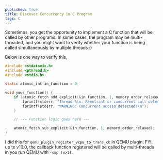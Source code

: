 ```yaml
---
published: true
title: Discover Concurrency in C Program
tags: C
---
```


Sometimes, you get the opportunity to implement a C function that will be called by other programs. In some cases, the program may be multi-threaded, and you might want to verify whether your function is being called simultaneously by multiple threads :)

Below is one way to verify this,

```c
#include <stdatomic.h>
#include <pthread.h>
#include <stdio.h>

static atomic_int in_function = 0;

void your_function() {
    if (atomic_fetch_add_explicit(&in_function, 1, memory_order_relaxed) > 0) {
		fprintf(stderr, "Thread %lu: Reentrant or concurrent call detected!\n", (unsigned long)pthread_self());
        fprintf(stderr, "WARNING: Concurrent access detected!\n");
    }

    // --- Function logic goes here ---

    atomic_fetch_sub_explicit(&in_function, 1, memory_order_relaxed);
}
```

I did this for ```qemu_plugin_register_vcpu_tb_trans_cb``` in QEMU plugin. FYI, up to v10.0, the callback function registered will be called by multi-threads in you run QEMU with ```-smp [n>1]```.

